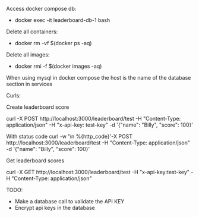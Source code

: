 Access docker compose db:

- docker exec -it leaderboard-db-1 bash

Delete all containers:

- docker rm -vf $(docker ps -aq)

Delete all images:

- docker rmi -f $(docker images -aq)

When using mysql in docker compose the host is the name of the database section
in services

Curls:

Create leaderboard score

curl -X POST http://localhost:3000/leaderboard/test -H "Content-Type:
application/json" -H "x-api-key: test-key" -d '{"name": "Billy", "score": 100}'

With status code curl -w '\n %{http_code}'-X POST
http://localhost:3000/leaderboard/test -H "Content-Type: application/json" -d
'{"name": "Billy", "score": 100}'

Get leaderboard scores

curl -X GET http://localhost:3000/leaderboard/test -H "x-api-key:test-key" -H
"Content-Type: application/json"

TODO:

- Make a database call to validate the API KEY
- Encrypt api keys in the database
